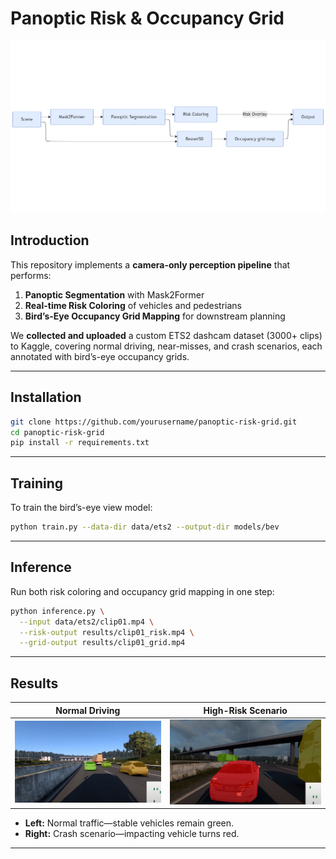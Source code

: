 # Panoptic Risk & Occupancy Grid

![Pipeline](docs/pipeline.png)

## Introduction

This repository implements a **camera-only perception pipeline** that performs:

1. **Panoptic Segmentation** with Mask2Former  
2. **Real-time Risk Coloring** of vehicles and pedestrians  
3. **Bird’s-Eye Occupancy Grid Mapping** for downstream planning  

We **collected and uploaded** a custom ETS2 dashcam dataset (3000+ clips) to Kaggle, covering normal driving, near-misses, and crash scenarios, each annotated with bird’s-eye occupancy grids.

---

## Installation

```bash
git clone https://github.com/yourusername/panoptic-risk-grid.git
cd panoptic-risk-grid
pip install -r requirements.txt
```

---

## Training

To train the bird’s-eye view model:

```bash
python train.py --data-dir data/ets2 --output-dir models/bev
```

---

## Inference

Run both risk coloring and occupancy grid mapping in one step:

```bash
python inference.py \
  --input data/ets2/clip01.mp4 \
  --risk-output results/clip01_risk.mp4 \
  --grid-output results/clip01_grid.mp4
```

---

## Results

| Normal Driving                          | High-Risk Scenario                       |
|:---------------------------------------:|:----------------------------------------:|
| ![normal](docs/normal.png)              | ![highrisk](docs/highrisk.png)        |

- **Left:** Normal traffic—stable vehicles remain green.  
- **Right:** Crash scenario—impacting vehicle turns red.

---
